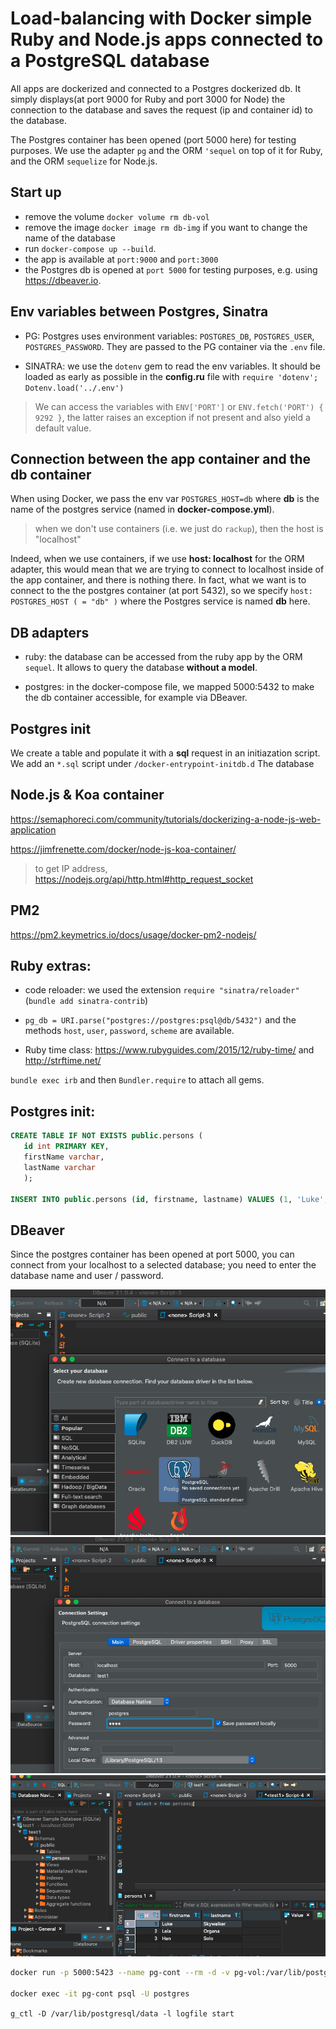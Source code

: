 # Load-balancing with Docker simple Ruby and Node.js apps connected to a PostgreSQL database

All apps are dockerized and connected to a Postgres dockerized db.
It simply displays(at port 9000 for Ruby and port 3000 for Node) the connection to the database and saves the request (ip and container id) to the database.

The Postgres container has been opened (port 5000 here) for testing purposes. We use the adapter `pg` and the ORM `'sequel` on top of it for Ruby, and the ORM `sequelize` for Node.js.

## Start up

- remove the volume `docker volume rm db-vol`
- remove the image `docker image rm db-img` if you want to change the name of the database
- run `docker-compose up --build`.
- the app is available at `port:9000` and `port:3000`
- the Postgres db is opened at `port 5000` for testing purposes, e.g. using <https://dbeaver.io>.

## Env variables between Postgres, Sinatra

- PG: Postgres uses environment variables: `POSTGRES_DB`, `POSTGRES_USER`, `POSTGRES_PASSWORD`. They are passed to the PG container via the `.env` file.

- SINATRA: we use the `dotenv` gem to read the env variables.
  It should be loaded as early as possible in the **config.ru** file with `require 'dotenv'; Dotenv.load('../.env')`

> We can access the variables with `ENV['PORT']` or `ENV.fetch('PORT') { 9292 }`,
> the latter raises an exception if not present and also yield a default value.

## Connection between the app container and the db container

When using Docker, we pass the env var `POSTGRES_HOST=db` where **db** is the name of the postgres service (named in **docker-compose.yml**).

> when we don't use containers (i.e. we just do `rackup`), then the host is "localhost"

Indeed, when we use containers, if we use **host: localhost** for the ORM adapter, this would mean that we are trying to connect to localhost inside of the app container, and there is nothing there. In fact, what we want is to connect to the the postgres container (at port 5432), so we specify `host: POSTGRES_HOST ( = "db" )` where the Postgres service is named **db** here.

## DB adapters

- ruby: the database can be accessed from the ruby app by the ORM `sequel`.
  It allows to query the database **without a model**.

- postgres: in the docker-compose file, we mapped 5000:5432 to make the db container accessible,
  for example via DBeaver.

## Postgres init

We create a table and populate it with a **sql** request in an initiazation script.
We add an `*.sql` script under `/docker-entrypoint-initdb.d` The database

## Node.js & Koa container

<https://semaphoreci.com/community/tutorials/dockerizing-a-node-js-web-application>

<https://jimfrenette.com/docker/node-js-koa-container/>

> to get IP address, <https://nodejs.org/api/http.html#http_request_socket>

## PM2

<https://pm2.keymetrics.io/docs/usage/docker-pm2-nodejs/>

## Ruby extras:

- code reloader: we used the extension `require "sinatra/reloader"` (`bundle add sinatra-contrib`)

- `pg_db = URI.parse("postgres://postgres:psql@db/5432")` and the methods `host`, `user`, `password`, `scheme` are available.

- Ruby time class: <https://www.rubyguides.com/2015/12/ruby-time/> and <http://strftime.net/>

`bundle exec irb` and then `Bundler.require` to attach all gems.

## Postgres init:

```sql
CREATE TABLE IF NOT EXISTS public.persons (
   id int PRIMARY KEY,
   firstName varchar,
   lastName varchar
   );

INSERT INTO public.persons (id, firstname, lastname) VALUES (1, 'Luke', 'Skywalker'), (2, 'Leia', 'Organa'), (3, 'Han', 'Solo');
```

## DBeaver

Since the postgres container has been opened at port 5000, you can connect from your localhost to a selected database; you need to enter the database name and user / password.

![connect to db](./images/connect-to-db.png)
![select db](./images/select-db.png)
![connect to pg](./images/connect-query.png)

```sh
docker run -p 5000:5423 --name pg-cont --rm -d -v pg-vol:/var/lib/postgresql/data postgres:13.2-alpine

docker exec -it pg-cont psql -U postgres
```

`g_ctl -D /var/lib/postgresql/data -l logfile start`

